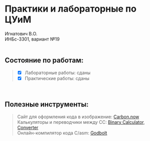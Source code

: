 <h1>Практики и лабораторные по ЦУиМ</h1>
Игнатович В.О.<br/>ИНБс-3301, вариант №19
<br/><br/>

<h2>Состояние по работам:</h2>

> - [x] Лабораторные работы: сданы
> - [x] Практические работы: сданы

<br/>

<h2>Полезные инструменты:</h2>

> Сайт для оформления кода в изображение: [Carbon.now](https://carbon.now.sh/?bg=rgba%28255%2C255%2C255%2C1%29&t=one-light&wt=boxy&l=auto&width=583&ds=false&dsyoff=20px&dsblur=68px&wc=false&wa=false&pv=0px&ph=0px&ln=false&fl=1&fm=IBM+Plex+Mono&fs=14px&lh=133%25&si=false&es=2x&wm=false&code=%25D0%25B0)<br/>
> Калькуляторы и переводчики между СС: [Binary Calculator](https://www.rapidtables.com/calc/math/binary-calculator.html?num1=110101&op=0&num2=100110), [Converter](https://www.rapidtables.com/convert/number/hex-to-decimal.html)<br/>
> Онлайн-компилятор кода C/asm: [Godbolt](https://godbolt.org/)

